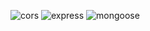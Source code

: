 <!-- badges -->
![cors](https://img.shields.io/badge/dynamic/json?color=blue&label=cors&query=%24.dependencies.cors&url=https%3A%2F%2Fraw.githubusercontent.com%2Fmgrinx%2Forderup-backend%2Fdevelopment%2Fpackage.json)
![express](https://img.shields.io/badge/dynamic/json?color=blue&label=express&query=%24.dependencies.express&url=https%3A%2F%2Fraw.githubusercontent.com%2Fmgrinx%2Forderup-backend%2Fdevelopment%2Fpackage.json)
![mongoose](https://img.shields.io/badge/dynamic/json?color=blue&label=mongoose&query=%24.dependencies.mongoose&url=https%3A%2F%2Fraw.githubusercontent.com%2Fmgrinx%2Forderup-backend%2Fdevelopment%2Fpackage.json)
